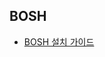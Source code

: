 ## BOSH

- [BOSH 설치 가이드](https://github.com/PaaS-TA/Guide-5.0-Ravioli/blob/v5.5.0/install-guide/bosh/PAAS-TA_BOSH2_INSTALL_GUIDE_V5.0.md)

